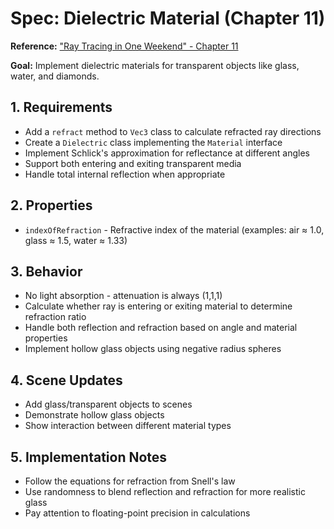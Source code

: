 # Spec: Dielectric Material (Chapter 11)

**Reference:** ["Ray Tracing in One Weekend" - Chapter 11](https://raytracing.github.io/books/RayTracingInOneWeekend.html#dielectrics)

**Goal:** Implement dielectric materials for transparent objects like glass, water, and diamonds.

## 1. Requirements

* Add a `refract` method to `Vec3` class to calculate refracted ray directions
* Create a `Dielectric` class implementing the `Material` interface
* Implement Schlick's approximation for reflectance at different angles
* Support both entering and exiting transparent media
* Handle total internal reflection when appropriate

## 2. Properties

* `indexOfRefraction` - Refractive index of the material (examples: air ≈ 1.0, glass ≈ 1.5, water ≈ 1.33)

## 3. Behavior

* No light absorption - attenuation is always (1,1,1)
* Calculate whether ray is entering or exiting material to determine refraction ratio
* Handle both reflection and refraction based on angle and material properties
* Implement hollow glass objects using negative radius spheres

## 4. Scene Updates

* Add glass/transparent objects to scenes
* Demonstrate hollow glass objects
* Show interaction between different material types

## 5. Implementation Notes

* Follow the equations for refraction from Snell's law
* Use randomness to blend reflection and refraction for more realistic glass
* Pay attention to floating-point precision in calculations